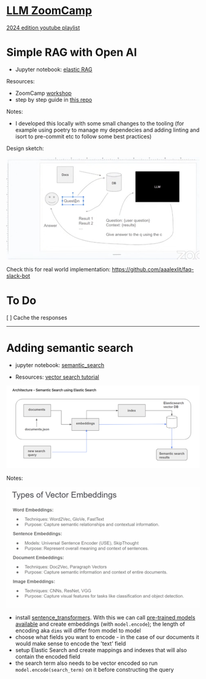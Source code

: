 # [LLM ZoomCamp](https://github.com/DataTalksClub/llm-zoomcamp/)

[2024 edition youtube playlist](https://www.youtube.com/playlist?list=PL3MmuxUbc_hKiIVNf7DeEt_tGjypOYtKV)

# Simple RAG with Open AI

- Jupyter notebook: [elastic RAG](elastic-rag.ipynb)

Resources:

- ZoomCamp [workshop](https://www.youtube.com/watch?v=q-p36Ak6YI8&list=PL3MmuxUbc_hKiIVNf7DeEt_tGjypOYtKV&index=2)
- step by step guide in [this repo](https://github.com/alexeygrigorev/llm-rag-workshop)

Notes:

- I developed this locally with some small changes to the tooling (for example using poetry to manage my dependecies and adding linting and isort to pre-commit etc to follow some best practices)

Design sketch:

![alt text](media/image.png)

Check this for real world implementation: https://github.com/aaalexlit/faq-slack-bot

# To Do

[ ] Cache the responses

---

# Adding semantic search

- jupyter notebook: [semantic_search](semantic_search.ipynb)

- Resources: [vector search tutorial](https://github.com/DataTalksClub/llm-zoomcamp/tree/main/03-vector-search)

![alt text](media/image-1.png)

Notes:

![alt text](media/vector_embeddings_image.png)

- install [sentence_transformers](https://sbert.net/). With this we can call [pre-trained models available](https://sbert.net/docs/sentence_transformer/pretrained_models.html) and create embeddings (with `model.encode`); the length of encoding aka `dims` will differ from model to model
- choose what fields you want to encode - in the case of our documents it would make sense to encode the 'text' field
- setup Elastic Search and create mappings and indexes that will also contain the encoded field
- the search term also needs to be vector encoded so run `model.encode(search_term)` on it before constructing the query
